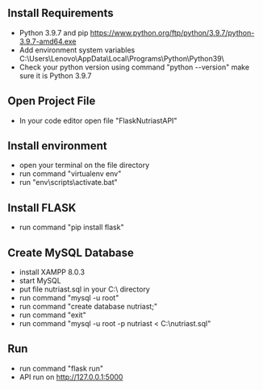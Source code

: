 ## Install Requirements
- Python 3.9.7 and pip https://www.python.org/ftp/python/3.9.7/python-3.9.7-amd64.exe
- Add environment system variables C:\Users\Lenovo\AppData\Local\Programs\Python\Python39\
- Check your python version using command "python --version" make sure it is Python 3.9.7

## Open Project File
- In your code editor open file "FlaskNutriastAPI"

## Install environment
- open your terminal on the file directory
- run command "virtualenv env"
- run "env\scripts\activate.bat"

## Install FLASK
- run command "pip install flask"

## Create MySQL Database
- install XAMPP 8.0.3
- start MySQL
- put file nutriast.sql in your C:\ directory
- run command "mysql -u root"
- run command "create database nutriast;"
- run command "exit"
- run command "mysql -u root -p nutriast < C:\nutriast.sql"

## Run
- run command "flask run"
- API run on http://127.0.0.1:5000